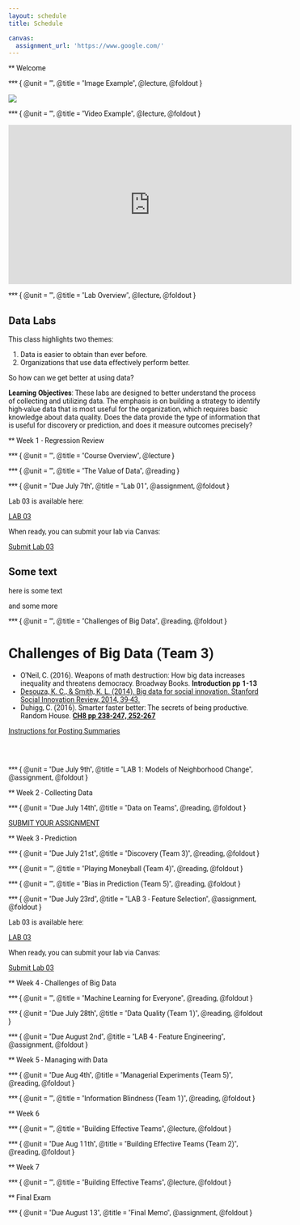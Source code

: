 ```yaml
---
layout: schedule
title: Schedule

canvas: 
  assignment_url: 'https://www.google.com/'
---
```

 
<!--- 
New sections start with 2 stars:  ** Section Title
New units start with 3 stars:     *** {Unit Metadata}
-----------------------------start example
** Section-I
*** { @unit = "15th Nov", @title = "Course Overview", @reading, @lecture, @assignment, @foldout }
-----------------------------end example
Unit Metadata is comprised of:
@unit - date or number
@title - unit name
@reading - turn on reading icon
@assignment - turn on lecture icon
@lecture - turn on lecture icon
@foldout - activate unit content (allow foldout)
Submit Button - <a class="uk-button uk-button-primary" href="{{page.canvas.assignment_url}}">Submit Lab</a>
-->

<style> 
body {
   font-family: "Roboto", sans-serif;
}
 
p.italic {
  font-style: italic;
  color: black !important;
}
td {
  text-align: left;
}
td.i {
  text-align: center;
}
</style>



** Welcome

*** { @unit = "", @title = "Image Example", @lecture, @foldout }

![](https://raw.githubusercontent.com/DS4PS/paf-586-summer-2019/master/assets/img/course-cadence.png)


*** { @unit = "", @title = "Video Example", @lecture, @foldout }


<iframe width="560" height="315" src="https://www.youtube.com/embed/cDbD_JSCrNo" frameborder="0" allow="accelerometer; autoplay; encrypted-media; gyroscope; picture-in-picture" allowfullscreen></iframe>


*** { @unit = "", @title = "Lab Overview", @lecture, @foldout }

## Data Labs

This class highlights two themes:

1. Data is easier to obtain than ever before.
2. Organizations that use data effectively perform better.

So how can we get better at using data? 

**Learning Objectives**: These labs are designed to better understand the process of collecting and utilizing data. The emphasis is on building a strategy to identify high-value data that is most useful for the organization, which requires basic knowledge about data quality. Does the data provide the type of information that is useful for discovery or prediction, and does it measure outcomes precisely?







** Week 1 - Regression Review


*** { @unit = "", @title = "Course Overview", @lecture }


*** { @unit = "", @title = "The Value of Data", @reading  }


*** { @unit = "Due July 7th", @title = "Lab 01", @assignment, @foldout  }


Lab 03 is available here:

<a class="uk-button uk-button-primary" href="https://ds4ps.org/paf-586-summer-2019/lab-03-feature-selection/">LAB 03</a>

When ready, you can submit your lab via Canvas:

<a class="uk-button uk-button-danger" href="{{page.canvas.assignment_url}}">Submit Lab 03</a>



## Some text

here is some text

and some more




*** { @unit = "", @title = "Challenges of Big Data", @reading, @foldout }

# Challenges of Big Data (Team 3)

* O'Neil, C. (2016). Weapons of math destruction: How big data increases inequality and threatens democracy. Broadway Books. **Introduction pp 1-13**  
* [Desouza, K. C., & Smith, K. L. (2014). Big data for social innovation. Stanford Social Innovation Review, 2014, 39-43.](https://ssir.org/articles/entry/big_data_for_social_innovation#)  
* Duhigg, C. (2016). Smarter faster better: The secrets of being productive. Random House. [**CH8 pp 238-247, 252-267**](https://github.com/DS4PS/paf-586-summer-2019/raw/master/Reading/duhigg-smarter-faster-better-CH8-info-blindness.pdf)  

[Instructions for Posting Summaries](http://ds4ps.org/ddm-textbook-summer-2019/instructions/)

<br>
<br>



*** { @unit = "Due July 9th", @title = "LAB 1: Models of Neighborhood Change", @assignment, @foldout }








** Week 2 - Collecting Data


*** { @unit = "Due July 14th", @title = "Data on Teams", @reading, @foldout }


<a class="uk-button uk-button-default" href="{{page.canvas.assignment_url}}"> SUBMIT YOUR ASSIGNMENT </a>







** Week 3 - Prediction  

*** { @unit = "Due July 21st", @title = "Discovery (Team 3)", @reading, @foldout }




*** { @unit = "", @title = "Playing Moneyball (Team 4)", @reading, @foldout }


*** { @unit = "", @title = "Bias in Prediction (Team 5)", @reading, @foldout }



*** { @unit = "Due July 23rd", @title = "LAB 3 - Feature Selection", @assignment, @foldout }


Lab 03 is available here:

<a class="uk-button uk-button-default" href="https://ds4ps.org/paf-586-summer-2019/lab-03-feature-selection/">LAB 03</a>

When ready, you can submit your lab via Canvas:

<a class="uk-button uk-button-default" href="https://canvas.asu.edu/courses/26991/assignments/588320">Submit Lab 03</a>






** Week 4 - Challenges of Big Data


*** { @unit = "", @title = "Machine Learning for Everyone", @reading, @foldout }




*** { @unit = "Due July 28th", @title = "Data Quality (Team 1)", @reading, @foldout }





*** { @unit = "Due August 2nd", @title = "LAB 4 - Feature Engineering", @assignment, @foldout }






** Week 5 - Managing with Data 


*** { @unit = "Due Aug 4th", @title = "Managerial Experiments (Team 5)", @reading, @foldout }





*** { @unit = "", @title = "Information Blindness (Team 1)", @reading, @foldout }





** Week 6  


*** { @unit = "", @title = "Building Effective Teams", @lecture, @foldout }

*** { @unit = "Due Aug 11th", @title = "Building Effective Teams (Team 2)", @reading, @foldout }




** Week 7  

*** { @unit = "", @title = "Building Effective Teams", @lecture, @foldout }


** Final Exam

*** { @unit = "Due August 13", @title = "Final Memo", @assignment, @foldout }
